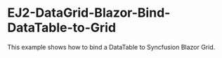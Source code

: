 # EJ2-DataGrid-Blazor-Bind-DataTable-to-Grid
This example shows how to bind a DataTable to Syncfusion Blazor Grid.

